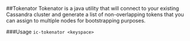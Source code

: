 ##Tokenator
Tokenator is a java utility that will connect to your existing Cassandra cluster and generate a list of non-overlapping tokens that you can assign to multiple nodes for bootstrapping purposes.

###Usage
`ic-tokenator <keyspace>`  